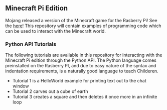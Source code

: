 ## Minecraft Pi Edition
Mojang released a version of the Minecraft game for the Rasberry Pi! See the [here](http://pi.minecraft.net)! This repository
will contain examples of programming code which can be used to interact with the Minecraft world.

### Python API Tutorials
The following tutorials are available in this repository for interacting with the Minecraft Pi edition through the Python
API. The Python language comes preinstalled on the Rasberry PI, and due to easy nature of the syntax and indentation
requirements, is a naturally good language to teach Childeren.

- Tutorial 1 is a HelloWorld example for printing text out to the chat window
- Tutorial 2 carves out a cube of earth
- Tutorial 3 creates a square and then deletes it once more in an infinite loop

